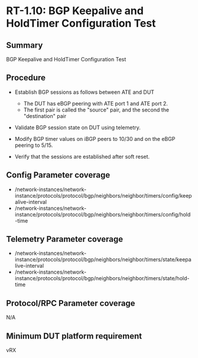 # RT-1.10: BGP Keepalive and HoldTimer Configuration Test

## Summary

BGP Keepalive and HoldTimer Configuration Test

## Procedure

*   Establish BGP sessions as follows between ATE and DUT
    * The DUT has eBGP peering with ATE port 1 and ATE port 2.
    * The first pair is called the "source" pair, and the second the "destination" pair

*  Validate BGP session state on DUT using telemetry.
*  Modify BGP timer values on iBGP peers to 10/30 and on the eBGP peering to 5/15.
*  Verify that the sessions are established after soft reset.


## Config Parameter coverage

*  /network-instances/network-instance/protocols/protocol/bgp/neighbors/neighbor/timers/config/keepalive-interval
*  /network-instances/network-instance/protocols/protocol/bgp/neighbors/neighbor/timers/config/hold-time

## Telemetry Parameter coverage

*  /network-instances/network-instance/protocols/protocol/bgp/neighbors/neighbor/timers/state/keepalive-interval
*  /network-instances/network-instance/protocols/protocol/bgp/neighbors/neighbor/timers/state/hold-time

## Protocol/RPC Parameter coverage

N/A

## Minimum DUT platform requirement

vRX